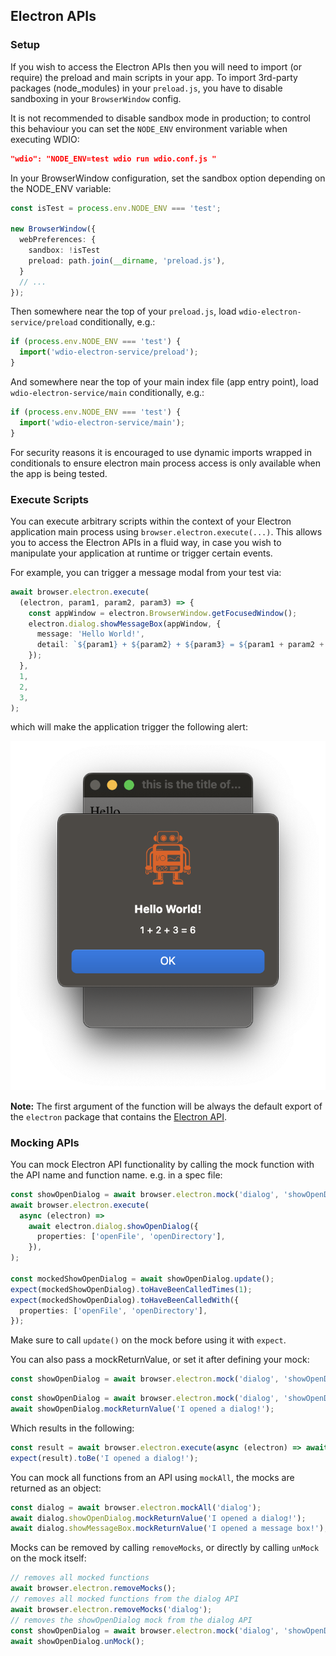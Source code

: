 ## Electron APIs

### Setup

If you wish to access the Electron APIs then you will need to import (or require) the preload and main scripts in your app. To import 3rd-party packages (node_modules) in your `preload.js`, you have to disable sandboxing in your `BrowserWindow` config.

It is not recommended to disable sandbox mode in production; to control this behaviour you can set the `NODE_ENV` environment variable when executing WDIO:

```json
"wdio": "NODE_ENV=test wdio run wdio.conf.js "
```

In your BrowserWindow configuration, set the sandbox option depending on the NODE_ENV variable:

```ts
const isTest = process.env.NODE_ENV === 'test';

new BrowserWindow({
  webPreferences: {
    sandbox: !isTest
    preload: path.join(__dirname, 'preload.js'),
  }
  // ...
});
```

Then somewhere near the top of your `preload.js`, load `wdio-electron-service/preload` conditionally, e.g.:

```ts
if (process.env.NODE_ENV === 'test') {
  import('wdio-electron-service/preload');
}
```

And somewhere near the top of your main index file (app entry point), load `wdio-electron-service/main` conditionally, e.g.:

```ts
if (process.env.NODE_ENV === 'test') {
  import('wdio-electron-service/main');
}
```

For security reasons it is encouraged to use dynamic imports wrapped in conditionals to ensure electron main process access is only available when the app is being tested.

### Execute Scripts

You can execute arbitrary scripts within the context of your Electron application main process using `browser.electron.execute(...)`. This allows you to access the Electron APIs in a fluid way, in case you wish to manipulate your application at runtime or trigger certain events.

For example, you can trigger a message modal from your test via:

```ts
await browser.electron.execute(
  (electron, param1, param2, param3) => {
    const appWindow = electron.BrowserWindow.getFocusedWindow();
    electron.dialog.showMessageBox(appWindow, {
      message: 'Hello World!',
      detail: `${param1} + ${param2} + ${param3} = ${param1 + param2 + param3}`,
    });
  },
  1,
  2,
  3,
);
```

which will make the application trigger the following alert:

![Execute Demo](./.github/assets/execute-demo.png 'Execute Demo')

**Note:** The first argument of the function will be always the default export of the `electron` package that contains the [Electron API](https://www.electronjs.org/docs/latest/api/app).

### Mocking APIs

You can mock Electron API functionality by calling the mock function with the API name and function name. e.g. in a spec file:

```ts
const showOpenDialog = await browser.electron.mock('dialog', 'showOpenDialog');
await browser.electron.execute(
  async (electron) =>
    await electron.dialog.showOpenDialog({
      properties: ['openFile', 'openDirectory'],
    }),
);

const mockedShowOpenDialog = await showOpenDialog.update();
expect(mockedShowOpenDialog).toHaveBeenCalledTimes(1);
expect(mockedShowOpenDialog).toHaveBeenCalledWith({
  properties: ['openFile', 'openDirectory'],
});
```

Make sure to call `update()` on the mock before using it with `expect`.

You can also pass a mockReturnValue, or set it after defining your mock:

```ts
const showOpenDialog = await browser.electron.mock('dialog', 'showOpenDialog', 'I opened a dialog!');
```

```ts
const showOpenDialog = await browser.electron.mock('dialog', 'showOpenDialog');
await showOpenDialog.mockReturnValue('I opened a dialog!');
```

Which results in the following:

```ts
const result = await browser.electron.execute(async (electron) => await electron.dialog.showOpenDialog());
expect(result).toBe('I opened a dialog!');
```

You can mock all functions from an API using `mockAll`, the mocks are returned as an object:

```ts
const dialog = await browser.electron.mockAll('dialog');
await dialog.showOpenDialog.mockReturnValue('I opened a dialog!');
await dialog.showMessageBox.mockReturnValue('I opened a message box!');
```

Mocks can be removed by calling `removeMocks`, or directly by calling `unMock` on the mock itself:

```ts
// removes all mocked functions
await browser.electron.removeMocks();
// removes all mocked functions from the dialog API
await browser.electron.removeMocks('dialog');
// removes the showOpenDialog mock from the dialog API
const showOpenDialog = await browser.electron.mock('dialog', 'showOpenDialog');
await showOpenDialog.unMock();
```
